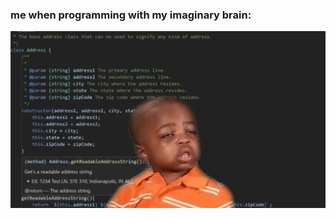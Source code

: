### me when programming with my imaginary brain:
![enter image description here](https://github.com/pandragama/pandragama/blob/main/img/me_when_programming.png?raw=true)
